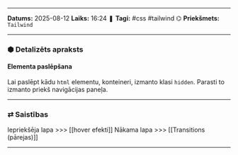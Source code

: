 ___

**Datums:** 2025-08-12
**Laiks:** 16:24
❚ **Tagi:** #css #tailwind 
⌬ **Priekšmets:**  `Tailwind`

---
### ⬢ Detalizēts apraksts
#### Elementa paslēpšana

Lai paslēpt kādu `html` elementu, konteineri, izmanto klasi `hidden`. Parasti to izmanto priekš navigācijas paneļa.

---
### ⇄ Saistības

Iepriekšēja lapa >>> [[hover efekti]]
Nākama lapa >>> [[Transitions (pārejas)]]

---